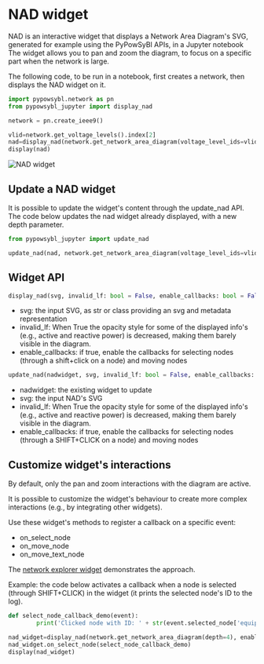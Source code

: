 # NAD widget

NAD is an interactive widget that displays a Network Area Diagram's SVG, generated for example using the PyPowSyBl APIs, in a Jupyter notebook
The widget allows you to pan and zoom the diagram, to focus on a specific part when the network is large.

The following code, to be run in a notebook, first creates a network, then displays the NAD widget on it.

```python
import pypowsybl.network as pn
from pypowsybl_jupyter import display_nad

network = pn.create_ieee9()

vlid=network.get_voltage_levels().index[2]
nad=display_nad(network.get_network_area_diagram(voltage_level_ids=vlid, depth=3))
display(nad)
```

![NAD widget](/_static/img/nad_1.png)

## Update a NAD widget

It is possible to update the widget's content through the update_nad API.
The code below updates the nad widget already displayed, with a new depth parameter.

```python
from pypowsybl_jupyter import update_nad

update_nad(nad, network.get_network_area_diagram(voltage_level_ids=vlid, depth=0))
```

## Widget API

```python
display_nad(svg, invalid_lf: bool = False, enable_callbacks: bool = False) -> NadWidget
```

- svg: the input SVG, as str or class providing an svg and metadata representation
- invalid_lf: When True the opacity style for some of the displayed info's (e.g., active and reactive power) is decreased, making them barely visible in the diagram.
- enable_callbacks: if true, enable the callbacks for selecting nodes (through a shift+click on a node) and moving nodes


```python
update_nad(nadwidget, svg, invalid_lf: bool = False, enable_callbacks: bool = False)
```

- nadwidget: the existing widget to update
- svg: the input NAD's SVG
- invalid_lf: When True the opacity style for some of the displayed info's (e.g., active and reactive power) is decreased, making them barely visible in the diagram.
- enable_callbacks: if true, enable the callbacks for selecting nodes (through a SHIFT+CLICK on a node) and moving nodes

## Customize widget's interactions
By default, only the pan and zoom interactions with the diagram are active.

It is possible to customize the widget's behaviour to create more complex interactions (e.g., by integrating other widgets). 

Use these widget's methods to register a callback on a specific event:

- on_select_node
- on_move_node
- on_move_text_node

The [network explorer widget](/user_guide/network_explorer.md) demonstrates the approach.

Example: the code below activates a callback when a node is selected (through SHIFT+CLICK) in the widget (it prints the selected node's ID to the log).

```python
def select_node_callback_demo(event):
        print('Clicked node with ID: ' + str(event.selected_node['equipment_id']))

nad_widget=display_nad(network.get_network_area_diagram(depth=4), enable_callbacks=True)
nad_widget.on_select_node(select_node_callback_demo)
display(nad_widget)
```
